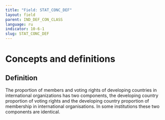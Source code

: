 ```yaml
---
title: "Field: STAT_CONC_DEF"
layout: field
parent: IND_DEF_CON_CLASS
language: ru
indicator: 10-6-1
slug: STAT_CONC_DEF
---
```

# Concepts and definitions

## Definition

The proportion of members and voting rights of developing countries in international organizations has two components, the developing country proportion of voting rights and the developing country proportion of membership in international organisations. In some institutions these two components are identical.